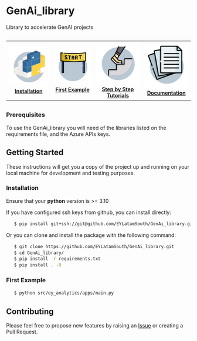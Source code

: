 # GenAi_library

Library to accelerate GenAI projects

##
<div align="center">
  <table><tbody><tr>
      <td align="center"><a href="https://github.com/EYLatamSouth/GenAi_library#installation">
          <img src="/docs/logos/pip.png" alt="Pip" width="128px"><br>
          <strong>Installation</strong>
      </a></td>
      <td align="center"><a href="https://github.com/EYLatamSouth/GenAi_library#first-example">
          <img src="/docs/logos/start.png" alt="First Example" width="128px"><br>
          <strong>First Example</strong>
      </a></td>
      <td align="center"><a href="https://github.com/EYLatamSouth/GenAi_library#tutorials">
          <img src="/docs/logos/steps.png" alt="Tutorials" width="128px"><br>
          <strong>Step by Step Tutorials</strong>
      </a></td>
      <td align="center"><a href="https://github.com/EYLatamSouth/GenAi_library#docs">
          <img src="/docs/logos/paper.png" alt="Documentation" width="128px"><br>
          <strong>Documentation</strong>
      </a></td>
  </tr></tbody></table>
</div>

## 

### Prerequisites

To use the GenAi_library you will need of the libraries listed on the requirements file, and the Azure APIs keys.

## Getting Started

These instructions will get you a copy of the project up and running on your local machine for development and testing purposes.

### Installation

Ensure that your **python** version is >= 3.10 

If you have configured ssh keys from github, you can install directly:

```bash
   $ pip install git+ssh://git@github.com/EYLatamSouth/GenAi_library.git
```

Or you can clone and install the package with the following command:

```bash
   $ git clone https://github.com/EYLatamSouth/GenAi_library.git
   $ cd GenAi_library/
   $ pip install -r requirements.txt
   $ pip install . -U   
```

### First Example

```bash
   $ python src/ey_analytics/apps/main.py
```

## Contributing

Please feel free to propose new features by raising an [Issue](https://github.com/EYLatamSouth/GenAi_library/issues/new/choose) or creating a Pull Request.
